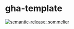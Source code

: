 # gha-template

[![semantic-release: sommelier](https://img.shields.io/badge/semantic--release-angular-e10079?logo=semantic-release)](https://github.com/semantic-release/semantic-release)